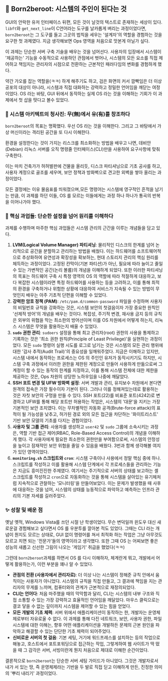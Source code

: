 ## 🐧 Born2beroot: 시스템의 주인이 된다는 것

GUI의 안락한 유저 인터페이스 뒤편, 모든 것이 날것의 텍스트로 존재하는 세상이 있다. `libft`와 `get_next_line`이 C언어라는 도구를 날카롭게 벼리는 과정이었다면, `born2beroot`는 그 도구를 들고 그곳의 법칙을 세우는 '설계자'의 역할을 경험하는 것을 요구한 첫 과제였다. 지금 생각해보면 Ops 영역을 처음으로 맛본게 아닐가 싶다.

이 과제는 단순한 서버 구축 기술을 배우는 것을 넘어선다. 사용자의 입장에서 시스템이 '제공하는' 기능을 수동적으로 사용하던 관점에서 벗어나, 시스템의 모든 요소를 직접 제어하고 책임지는 관리자의 시점으로 전환하는 근본적인 패러다임의 변화를 경험하게 했다. 

약간 가오를 잡는 역할을(ㅋㅋ) 하게 해주기도 하고, 검은 화면의 커서 깜빡임은 더 이상 공포의 대상이 아니라, 시스템과 직접 대화하는 강력하고 정밀한 언어임을 깨닫는 여정이었다. OS 라는 바탕, GUI 뒤에서 동작하는 실제 OS 라는 것을 이해하는 기회가 이 과제에서 첫 삽을 떳다고 볼수 있었다.

### 📜 시스템 아키텍트의 청사진: 무(無)에서 유(有)를 창조하다

`born2beroot`의 목표는 명확했다. 우선 OS 라는 것을 이해한다. 그리고 그 바탕에서 가상 머신이라는 격리된 공간을 또 다시 이해한다.

환경을 설정한다는 것이 가지는 리스크를 최소화하는 방법을 배우고 나면, 데비안(Debian) 리눅스 서버를 오직 명령줄 인터페이스(CLI)만을 사용하여 요구사항에 맞춰 구축한다. 

이는 마치 건축가가 허허벌판에 건물을 올리듯, 디스크 파티셔닝으로 기초 공사를 하고, 사용자 계정으로 골조를 세우며, 보안 정책과 방화벽으로 견고한 외벽을 쌓아 올리는 과정이었다. 

모든 결정에는 이유 물음표를 띄워졌으며,모든 명령어는 시스템에 영구적인 흔적을 남기는 만큼, 이 과제를 하던 이들, OS 를 모르는 이들에게는 과정 하나 하나가 통곡의 반복을 이어나가야 했다. 

### 🔑 핵심 과업들: 단순한 설정을 넘어 원리를 이해하다

과제를 수행하며 마주한 핵심 과업들은 시스템 관리의 근간을 이루는 개념들을 담고 있다.

1.  **LVM(Logical Volume Manager) 파티셔닝**: 물리적인 디스크의 한계를 넘어 논리적으로 공간을 분할하고 관리하는 방법을 배웠다. 이는 하드웨어를 소프트웨어적으로 추상화하여 유연성과 확장성을 확보하는, 현대 스토리지 관리의 핵심 원리를 체득하는 과정이었다. 고정된 칸막이(기본 파티션)가 아닌, 필요에 따라 늘이고 줄일 수 있는 가변적인 공간(논리 볼륨)의 개념을 이해하게 되었다. 또한 이러한 파티셔닝의 목표는 하드웨어 구축 시 특정 영역의 OS 의 역할에 따라 적절하게 대응하고, 보다 복잡한 시스템이라면 특정 하드웨어를 사용하는 등을 고려하고, 이를 통해 최적의 환경을 구축하거나 위험한 상황에 대응하여 서비스가 지속될 수 있는 방법이 무엇인지 배우는 아주 기초적 단편을 이해할 수 있었다.
2.  **강력한 암호 정책 (PAM)**: `/etc/pam.d/common-password` 파일을 수정하며 사용자의 비밀번호 규칙을 강화하는 것은, 시스템 보안의 첫걸음이자 가장 중요한 원칙인 '선제적 방어'의 개념을 배우는 것이다. 복잡성, 주기적 변경, 재사용 금지 등의 규칙은 외부의 위협을 막는 최소한의 방어선이며 이를 OS 차원에서 어떻게 하는지, 리눅스 시스템은 무엇을 활용하는지 배울 수 있었다.
3.  **`sudo` 권한 관리**: `sudoers` 설정을 통해 최고 관리자(root) 권한의 사용을 통제하고 기록하는 것은 '최소 권한 원칙(Principle of Least Privilege)'을 실현하는 과정이었다. 모든 `sudo` 명령어 실행 시도를 로그로 남기는 것은 시스템의 모든 관리 행위에 대한 '감사 추적(Audit Trail)'의 중요성을 일깨워주었다. 지금은 이해하고 있지만, 시스템 내에서 동작하는 프로세스는 OS 의 주인인 유저가 동작시키기도 하지만, 시스템 구축 과정에서 이러한 권한을 제한된 계정으로 만들어 사용하게 만듦으로써 그 계정이 할 수 있는 동작의 한계를 지정하고, 이를 통해 시스템 전체에 대한 제한을 제공하는 것은, Ops 차원의 상당한 노하우임을 나중에 깨달았다.
4.  **SSH 포트 변경 및 UFW 방화벽 설정**: 서버 개발과 관리, 유지보수 차원에서 본다면 원격의 접속은 가장 필수이자 기본이 된다. 그러나 이를 정해져있는데로 활용하는 것은 자칫 보안의 구멍을 만들 수 있다. SSH 포트(22)를 비표준 포트(4242)로 변경하고 UFW를 통해 해당 포트만 허용하는 작업은, 시스템의 '대문'을 지키는 가장 기본적인 보안 조치였다. 이는 무차별적인 자동화 공격(Brute-force attack)의 표적이 될 가능성을 낮추고, 허가된 경로 외의 모든 접근을 차단하는 '화이트리스트' 기반 보안 모델의 기초를 다지는 경험이었다.
5.  **사용자 및 그룹 관리**: 사용자를 생성하고 `user42` 및 `sudo` 그룹에 소속시키는 과정은, 역할 기반 접근 제어(RBAC, Role-Based Access Control)의 개념을 이해하게 했다. 각 사용자에게 필요한 최소한의 권한만을 부여함으로써, 시스템의 안정성을 높이고 잠재적인 보안 위협을 줄일 수 있음을 배웠다. 3번과 함께 생각해볼 여지가 있던 영역이었다.
6.  **`monitoring.sh` 스크립트와 `cron`**: 시스템 구축이나 사용에서 정말 핵심 중에 하나. 스크립트를 작성하고 이를 활용해 시스템 단계에서 각 프로세스들을 관리하는 기능은 지금도 흥미진진한 주제였다. 여기서는 주기적으로 서버의 상태를 보고하는 셸 스크립트를 작성하고 `cron`으로 자동화하는 것을 통해 시스템을 살아있는 유기체처럼 지속적으로 관찰하는 '모니터링'을 만들어보았다. 이는 문제가 발생했을 때 사후에 대응하는 것을 넘어, 시스템의 상태를 능동적으로 파악하고 예측하는 인프라 관리의 기본 자세를 길러주었다.

### ✨ 성찰 및 배운 점

옛날 옛적, Windows Vista를 쓰던 시절 난 학생이었다.
무슨 변덕일까 윈도우 대신 새로운걸 경험해보고 싶다면서 OS 를 우분투를 깔아본 적도 있었다.
그때는 CLI 라는 개념이 뭔지도 모르는 상태로, GUI 없이 명령어를 쳐서 최적화 하는 작업은 그냥 아무것도 모르고 치면 되는 '전문가'들의 영역이라고 생각했다.
또한 그때 OS 는 어찌보면 좋은 성능의 새롭고 신선한 그림이 나오는 '게임기' 취급을 했었다(ㅋㅋ)

그런데 `born2beroot`과제를 하면서 OS 를 다시 이해하자, 체계란게 뭐고, 개발에서 어떻게 활용하는가, 이런 부분을 꽤나 알 수 있었다.

* **관점의 전환 (사용자에서 관리자로)**: 더 이상 나는 시스템이 정해준 규칙 안에서 움직이는 사용자가 아니었다. 시스템의 규칙을 직접 만들고, 그 결과에 책임을 지는 관리자의 무게를 느끼며, 컴퓨터와의 관계가 근본적으로 재정의되었다.
* **CLI는 언어다**: 처음 마주했을 때의 막막함과 달리, CLI는 시스템의 내부 구조와 직접 소통할 수 있는 가장 강력하고 효율적인 언어임을 깨달았다. 마우스 클릭으로는 결코 닿을 수 없는 깊이까지 시스템을 제어할 수 있는 힘을 얻었다.
* **모든 개발의 기초 체력**: 서버 위에서 애플리케이션이 동작하는 한, 개발자는 운영체제로부터 자유로울 수 없다. 이 과제를 통해 다진 네트워크, 보안, 사용자 권한, 파일 시스템에 대한 이해는, 향후 어떤 애플리케이션을 개발하든 문제의 근본 원인을 파악하고 해결할 수 있는 단단한 기초 체력이 되어주었다.
* **신비로운 서버의 첫 걸음**: 기본 세팅, 거기에 워드프레스를 설치하는 등의 작업으로 해놓고, 호스트에서 포트포워딩으로 접근하는 작업, 그렇게하여 웹 사이트가 딱 떴을 때 그 감각은 서버, 서빙이란게 뭔지 처음으로 제대로 이해한 순간이었다.

결론적으로 `born2beroot`는 단순한 서버 세팅 가이드가 아니었다. 그것은 개발자로서 내가 서 있는 땅, 즉 운영체제라는 기반을 두 발로 직접 딛고 이해하게 만든, 진정한 의미의 '뿌리 내리기' 과정이었다.
